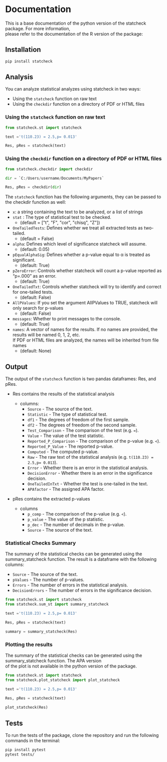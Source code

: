 
<!-- README.md is generated from README.Rmd. Please edit that file -->
<!-- after editing README.Rmd, run devtools::build_readme() -->

# Documentation

This is a base documentation of the python version of the statcheck package. For more information,  
please refer to the documentation of the R version of the package: 

## Installation
```bash
pip install statcheck
```

## Analysis

You can analyze statistical analyzes using statcheck in two ways:

- Using the `statcheck` function on raw text
- Using the `checkdir` function on a directory of PDF or HTML files

### Using the `statcheck` function on raw text
```python
from statcheck.st import statcheck

text ='t(110.23) = 2.5,p= 0.013'

Res, pRes = statcheck(text)
```

### Using the `checkdir` function on a directory of PDF or HTML files
```python
from statcheck.checkdir import checkdir

dir = `C:/Users/username/Documents/MyPapers`

Res, pRes = checkdir(dir)
```

The `statcheck` function has the following arguments, they can be passed to the checkdir function as well: 
- `x`: a string containing the text to be analyzed, or a list of strings
- `stat` : The type of statistical test to be checked.
  - (default = ["t", "F", "cor", "chisq", "Z"])
- `OneTailedTests`: Defines whether we treat all extracted tests as two-tailed.
  - (default = False)
- `alpha`: Defines which level of significance statcheck will assume.
  - (default: 0.05)
- `pEqualAlphaSig`: Defines whether a p-value equal to α is treated as significant.
  - (default: True)
- `pZeroError`: Controls whether statcheck will count a p-value reported as “p=.000” as an error.
  - (default: True)
- `OneTailedTxt`: Controls whether statcheck will try to identify and correct for one-tailed tests.
  - (default: False)
- `AllPValues`:  If you set the argument AllPValues to TRUE, statcheck will only search for p-values
  - (default: False)
- `messages`: Whether to print messages to the console.
  - (default: True)
- `names`: A vector of names for the results. If no names are provided, the results will be named 0, 1, 2, etc.  
  If PDF or HTML files are analyzed, the names will be inherited from file names
  - (default: None)

## Output

The output of the `statcheck` function is two pandas dataframes: Res, and pRes.

- Res contains the results of the statistical analysis
  - columns:
    - `Source` - The source of the text.
    - `Statistic` - The type of statistical test.
    - `df1` - The degrees of freedom of the first sample.
    - `df2` - The degrees of freedom of the second sample.
    - `Test_Comparison` - The comparison of the test (e.g. `=`).
    - `Value` - The value of the test statistic.
    - `Reported_P_Comparison` - The comparison of the p-value (e.g. `<`).
    - `Reported_P_Value` - The reported p-value.
    - `Computed` - The computed p-value.
    - `Raw` - The raw text of the statistical analysis (e.g. `t(110.23) = 2.5,p= 0.013`).
    - `Error` - Whether there is an error in the statistical analysis.
    - `DecisionError` - Whether there is an error in the significance decision.
    - `OneTailedInTxt` - Whether the test is one-tailed in the text.
    - `APAfactor` - The assigned APA factor.


- pRes contains the extracted p-values
    - columns
      - `p_comp` - The comparison of the p-value (e.g. `<`).
      - `p_value` - The value of the p statistic.
      - `p_dec` - The number of decimals in the p-value.
      - `Source` - The source of the text.


### Statistical Checks Summary
The summary of the statistical checks can be generated using the summary_statcheck function.
The result is a dataframe with the following columns:
- `Source` - The source of the text.
- `pValues` - The number of p-values.
- `Errors` - The number of errors in the statistical analysis.
- `DecisionErrors` - The number of errors in the significance decision.

```python
from statcheck.st import statcheck
from statcheck.sum_st import summary_statcheck

text ='t(110.23) = 2.5,p= 0.013'

Res, pRes = statcheck(text)

summary = summary_statcheck(Res)
```

### Plotting the results
The summary of the statistical checks can be generated using the summary_statcheck function. The APA version  
of the plot is not available in the python version of the package.

```python
from statcheck.st import statcheck
from statcheck.plot_statcheck import plot_statcheck

text ='t(110.23) = 2.5,p= 0.013'

Res, pRes = statcheck(text)
                      
plot_statcheck(Res)
```

## Tests
To run the tests of the package, clone the repository and run the following commands in the terminal:
```bash
pip install pytest
pytest tests/
```

